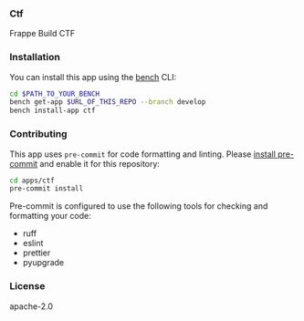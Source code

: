 ### Ctf

Frappe Build CTF

### Installation

You can install this app using the [bench](https://github.com/frappe/bench) CLI:

```bash
cd $PATH_TO_YOUR_BENCH
bench get-app $URL_OF_THIS_REPO --branch develop
bench install-app ctf
```

### Contributing

This app uses `pre-commit` for code formatting and linting. Please [install pre-commit](https://pre-commit.com/#installation) and enable it for this repository:

```bash
cd apps/ctf
pre-commit install
```

Pre-commit is configured to use the following tools for checking and formatting your code:

- ruff
- eslint
- prettier
- pyupgrade

### License

apache-2.0
